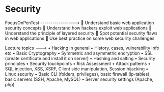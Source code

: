 # Security
FocusOnPenTest
----------------->
 Understand basic web application security concepts
 Understand how hackers exploit web applications
 Understand the principle of layered security
 Spot potential security flaws in web applications
 Use best practice on some web security challenges

Lecture topics ---> 
• Hacking in general
• History, cases, vulnerability info etc
• Basic Cryptography
• Symmetric and asymmetric encryption
• SSL (create certificate and install it on server)
• Hashing and salting
• Security principles
• Security touchpoints
• Risk Assessment
• Attack patterns
• SQL injection, XSS, XSRF, Client side manipulation, Session hijacking
• Linux security
• Basic CLI (folders, privileges), basic firewall (ip-tables), basic servers
(SSH, Apache, MySQL) 
• Server security settings (Apache, php) 
